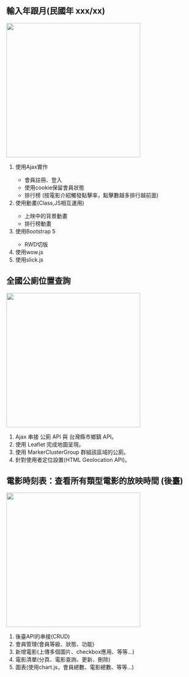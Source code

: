 <h2>輸入年跟月(民國年 xxx/xx)</h2>
<img src="img/font-end.jpg" height="350" alt="">
<ol>
<li>使用Ajax實作</li>
<ul>
<li>會員註冊、登入</li>
<li>使用cookie保留會員狀態</li>
<li>排行榜&nbsp;(按電影介紹觸發點擊率，點擊數越多排行越前面)</li>
</ul>
<li>使用動畫(Class,JS相互運用)</li>
<ul>
<li>上映中的背景動畫</li>
<li>排行榜動畫</li>
</ul>
<li>使用Bootstrap 5</li>
<ul>
<li>RWD切版</li>
</ul>
<li>使用wow.js</li>
<li>使用slick.js</li>
</ol>
<h2>全國公廁位置查詢</h2>
<img src="img/map.jpg" height="350" alt="">
<ol>
<li>Ajax 串接 公廁 API  與 台灣縣市鄉鎮 API。</li>
<li>使用 Leaflet 完成地圖呈現。</li>
<li>使用 MarkerClusterGroup 群組該區域的公廁。</li>
<li>針對使用者定位設置(HTML Geolocation API)。</li>
</ol>
<h2>電影時刻表：查看所有類型電影的放映時間 (後臺)</h2>
<img src="img/back-end.jpg" height="350" alt="">
<ol>
<li>後臺API的串接(CRUD)</li>
<li> 會員管理(會員等級、狀態、功能)</li>
<li>新增電影(上傳多個圖片、checkbox應用、等等...)</li>
<li>電影清單(分頁、電影查詢、更新、刪除)</li>
<li>圖表(使用chart.js，會員總數、電影總數、等等...)</li>
</ol>


